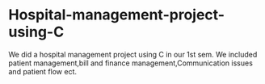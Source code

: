 # Hospital-management-project-using-C
We did a hospital management project using C in our 1st sem. We included patient management,bill and finance management,Communication issues and patient flow ect.
